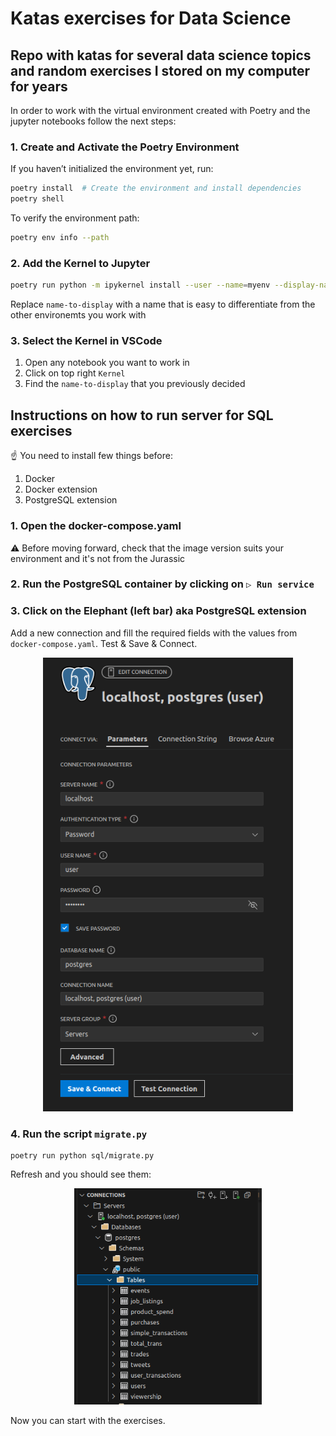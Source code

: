 # Katas exercises for Data Science

## Repo with katas for several data science topics and random exercises I stored on my computer for years

In order to work with the virtual environment created with Poetry and the jupyter notebooks follow the next steps:


### 1. Create and Activate the Poetry Environment
If you haven’t initialized the environment yet, run:

```sh
poetry install  # Create the environment and install dependencies
poetry shell
```

To verify the environment path:

```sh
poetry env info --path
```

### 2. Add the Kernel to Jupyter

```sh
poetry run python -m ipykernel install --user --name=myenv --display-name"name-to-display"
```
Replace `name-to-display` with a name that is easy to differentiate from the other environemts you work with

###  3. Select the Kernel in VSCode
1. Open any notebook you want to work in
2. Click on top right `Kernel`
3. Find the `name-to-display` that you previously decided


## Instructions on how to run server for SQL exercises

☝️ You need to install few things before:
   1. Docker
   2. Docker extension
   3. PostgreSQL extension

### 1. Open the docker-compose.yaml

   ⚠️ Before moving forward, check that the image version suits your environment and it's not from the Jurassic

### 2. Run the PostgreSQL container by clicking on `▷ Run service`
### 3. Click on the Elephant (left bar) aka PostgreSQL extension 
   
Add a new connection and fill the required fields with the values from `docker-compose.yaml`. Test & Save & Connect.

   <p align="center">
  <img src="sql/imgs/connect-to-server.png" alt="SQL connect server" width="400" />
</p>

### 4. Run the script `migrate.py`

```
poetry run python sql/migrate.py
```
Refresh and you should see them:


   <p align="center">
  <img src="sql/imgs/postgres-tables.png" alt="SQL tables" width="300" />
</p>

Now you can start with the exercises. 



